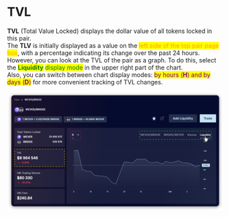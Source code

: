 # TVL

**TVL** (Total Value Locked) displays the dollar value of all tokens locked in this pair.\
The **TLV** is initially displayed as a value on the <mark style="color:orange;">left side of the top pair page box</mark>, with a percentage indicating its change over the past 24 hours.\
However, you can look at the TVL of the pair as a graph. To do this, select the <mark style="color:green;">**Liquidity**</mark> <mark style="color:green;">display mode</mark> in the upper right part of the chart.\
Also, you can switch between chart display modes: <mark style="color:purple;">by hours (</mark><mark style="color:purple;">**H**</mark><mark style="color:purple;">) and by days (</mark><mark style="color:purple;">**D**</mark><mark style="color:purple;">)</mark> for more convenient tracking of TVL changes.

![](<../../../../.gitbook/assets/image (2).png>)
